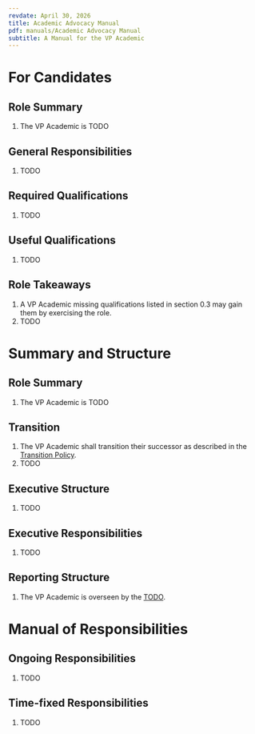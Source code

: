```yaml
---
revdate: April 30, 2026
title: Academic Advocacy Manual
pdf: manuals/Academic Advocacy Manual
subtitle: A Manual for the VP Academic
---
```


# For Candidates

## Role Summary
1. The VP Academic is TODO

## General Responsibilities
1. TODO

## Required Qualifications
1. TODO

## Useful Qualifications
1. TODO

## Role Takeaways
1. A VP Academic missing qualifications listed in section 0.3 may gain them by exercising the role.
1. TODO

# Summary and Structure

## Role Summary
1. The VP Academic is TODO

## Transition
1. The VP Academic shall transition their successor as described in the [Transition Policy](../policies/transition-policy.md).
1. TODO

## Executive Structure
1. TODO

## Executive Responsibilities
1. TODO

## Reporting Structure
1. The VP Academic is overseen by the [TODO](TODO-manual.md).

# Manual of Responsibilities

## Ongoing Responsibilities
1. TODO

## Time-fixed Responsibilities
1. TODO
